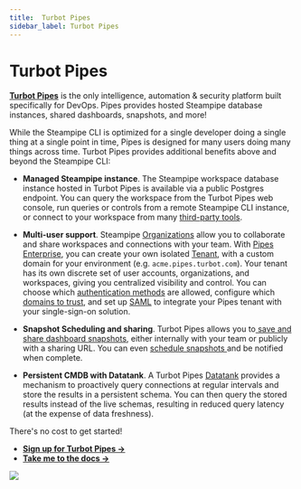 ```yaml
---
title:  Turbot Pipes
sidebar_label: Turbot Pipes
---
```


# Turbot Pipes


**[Turbot Pipes](https://turbot.com/pipes)** is the only intelligence, automation & security platform built specifically for DevOps. Pipes provides hosted Steampipe database instances, shared dashboards, snapshots, and more!

While the Steampipe CLI is optimized for a single developer doing a single thing at a single point in time, Pipes is designed for many users doing many things across time.  Turbot Pipes provides additional benefits above and beyond the Steampipe CLI:

- **Managed Steampipe instance**. The Steampipe workspace database instance hosted in Turbot Pipes is available via a public Postgres endpoint. You can query the workspace from the Turbot Pipes web console, run queries or controls from a remote Steampipe CLI instance, or connect to your workspace from many [third-party tools](https://turbot.com/pipes/docs/connect).

- **Multi-user support**.  Steampipe [Organizations](https://turbot.com/pipes/docs/organizations) allow you to collaborate and share workspaces and connections with your team.   With [Pipes Enterprise](https://turbot.com/pipes/docs/plans/enterprise), you can create your own isolated [Tenant](https://turbot.com/pipes/docs/tenants), with a custom domain for your environment (e.g. `acme.pipes.turbot.com`). Your tenant has its own discrete set of user accounts, organizations, and workspaces, giving you centralized visibility and control. You can choose which [authentication methods](https://turbot.com/pipes/docs/tenants/settings#authentication-methods) are allowed, configure which [domains to trust](https://turbot.com/pipes/docs/tenants/settings#trusted-login-domains), and set up [SAML](https://turbot.com/pipes/docs/tenants/settings#saml) to integrate your Pipes tenant with your single-sign-on solution.

- **Snapshot Scheduling and sharing**.  Turbot Pipes allows you to[ save and share dashboard snapshots](https://turbot.com/pipes/docs/dashboards#saving--sharing-snapshots), either internally with your team or publicly with a sharing URL.  You can even [schedule snapshots ](https://turbot.com/pipes/docs/queries#scheduling-query-snapshots) and be notified when complete.
 
- **Persistent CMDB with Datatank**.  A Turbot Pipes [Datatank](https://turbot.com/pipes/docs/datatank) provides a mechanism to proactively query connections at regular intervals and store the results in a persistent schema.  You can then query the stored results instead of the live schemas, resulting in reduced query latency (at the expense of data freshness).

There's no cost to get started!

- **[Sign up for Turbot Pipes →](https://pipes.turbot.com)**
- **[Take me to the docs →](https://turbot.com/pipes/docs)**

![](/ecosystem/pipes.png)

